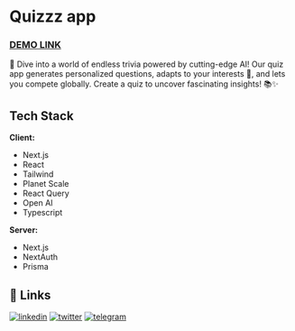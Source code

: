 
# Quizzz app
### [DEMO LINK](https://quiz-app-git-main-matvii1.vercel.app)

🚀 Dive into a world of endless trivia powered by cutting-edge AI! Our quiz app generates personalized questions, adapts to your interests 🎯, and lets you compete globally. Create a quiz to uncover fascinating insights! 📚✨




## Tech Stack

**Client:**

- Next.js
- React
- Tailwind
- Planet Scale
- React Query
- Open AI
- Typescript

**Server:**
- Next.js
- NextAuth
- Prisma


## 🔗 Links
[![linkedin](https://img.shields.io/badge/linkedin-0A66C2?style=for-the-badge&logo=linkedin&logoColor=white)](https://www.linkedin.com/in/matvii-kharchenko-666762232/)
[![twitter](https://img.shields.io/badge/twitter-1DA1F2?style=for-the-badge&logo=twitter&logoColor=white)](https://twitter.com/H2fpPIRbVzov81T)
[![telegram](https://img.shields.io/badge/telegram-gray?style=for-the-badge&logo=teelgram&logoColor=white)](https://t.me/matvii_1)


